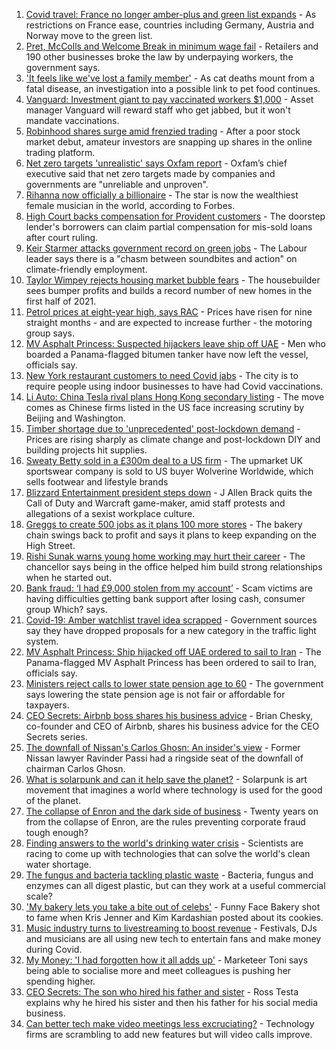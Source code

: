 1. [Covid travel: France no longer amber-plus and green list expands](https://www.bbc.co.uk/news/business-58079107) - As restrictions on France ease, countries including Germany, Austria and Norway move to the green list.
2. [Pret, McColls and Welcome Break in minimum wage fail](https://www.bbc.co.uk/news/business-58083889) - Retailers and 190 other businesses broke the law by underpaying workers, the government says.
3. ['It feels like we've lost a family member'](https://www.bbc.co.uk/news/business-58090354) - As cat deaths mount from a fatal disease, an investigation into a possible link to pet food continues.
4. [Vanguard: Investment giant to pay vaccinated workers $1,000](https://www.bbc.co.uk/news/business-58091534) - Asset manager Vanguard will reward staff who get jabbed, but it won't mandate vaccinations.
5. [Robinhood shares surge amid frenzied trading](https://www.bbc.co.uk/news/business-58091533) - After a poor stock market debut, amateur investors are snapping up shares in the online trading platform.
6. [Net zero targets 'unrealistic' says Oxfam report](https://www.bbc.co.uk/news/business-58079101) - Oxfam’s chief executive said that net zero targets made by companies and governments are "unreliable and unproven".
7. [Rihanna now officially a billionaire](https://www.bbc.co.uk/news/world-us-canada-58092465) - The star is now the wealthiest female musician in the world, according to Forbes.
8. [High Court backs compensation for Provident customers](https://www.bbc.co.uk/news/business-58089605) - The doorstep lender's borrowers can claim partial compensation for mis-sold loans after court ruling.
9. [Keir Starmer attacks government record on green jobs](https://www.bbc.co.uk/news/uk-politics-58088236) - The Labour leader says there is a "chasm between soundbites and action" on climate-friendly employment.
10. [Taylor Wimpey rejects housing market bubble fears](https://www.bbc.co.uk/news/business-58083883) - The housebuilder sees bumper profits and builds a record number of new homes in the first half of 2021.
11. [Petrol prices at eight-year high, says RAC](https://www.bbc.co.uk/news/business-58076604) - Prices have risen for nine straight months - and are expected to increase further - the motoring group says.
12. [MV Asphalt Princess: Suspected hijackers leave ship off UAE](https://www.bbc.co.uk/news/world-middle-east-58083671) - Men who boarded a Panama-flagged bitumen tanker have now left the vessel, officials say.
13. [New York restaurant customers to need Covid jabs](https://www.bbc.co.uk/news/business-58021334) - The city is to require people using indoor businesses to have had Covid vaccinations.
14. [Li Auto: China Tesla rival plans Hong Kong secondary listing](https://www.bbc.co.uk/news/business-58081815) - The move comes as Chinese firms listed in the US face increasing scrutiny by Beijing and Washington.
15. [Timber shortage due to 'unprecedented' post-lockdown demand](https://www.bbc.co.uk/news/science-environment-57920510) - Prices are rising sharply as climate change and post-lockdown DIY and building projects hit supplies.
16. [Sweaty Betty sold in a £300m deal to a US firm](https://www.bbc.co.uk/news/business-58078160) - The upmarket UK sportswear company is sold to US buyer Wolverine Worldwide, which sells footwear and lifestyle brands
17. [Blizzard Entertainment president steps down](https://www.bbc.co.uk/news/technology-58061231) - J Allen Brack quits the Call of Duty and Warcraft game-maker, amid staff protests and allegations of a sexist workplace culture.
18. [Greggs to create 500 jobs as it plans 100 more stores](https://www.bbc.co.uk/news/business-58068988) - The bakery chain swings back to profit and says it plans to keep expanding on the High Street.
19. [Rishi Sunak warns young home working may hurt their career](https://www.bbc.co.uk/news/business-58068998) - The chancellor says being in the office helped him build strong relationships when he started out.
20. [Bank fraud: ‘I had £9,000 stolen from my account’](https://www.bbc.co.uk/news/business-58061993) - Scam victims are having difficulties getting bank support after losing cash, consumer group Which? says.
21. [Covid-19: Amber watchlist travel idea scrapped](https://www.bbc.co.uk/news/uk-58064470) - Government sources say they have dropped proposals for a new category in the traffic light system.
22. [MV Asphalt Princess: Ship hijacked off UAE ordered to sail to Iran](https://www.bbc.co.uk/news/world-middle-east-58078506) - The Panama-flagged MV Asphalt Princess has been ordered to sail to Iran, officials say.
23. [Ministers reject calls to lower state pension age to 60](https://www.bbc.co.uk/news/uk-politics-58070099) - The government says lowering the state pension age is not fair or affordable for taxpayers.
24. [CEO Secrets: Airbnb boss shares his business advice](https://www.bbc.co.uk/news/business-58025562) - Brian Chesky, co-founder and CEO of Airbnb, shares his business advice for the CEO Secrets series.
25. [The downfall of Nissan's Carlos Ghosn: An insider's view](https://www.bbc.co.uk/news/business-58070929) - Former Nissan lawyer Ravinder Passi had a ringside seat of the downfall of chairman Carlos Ghosn.
26. [What is solarpunk and can it help save the planet?](https://www.bbc.co.uk/news/business-57761297) - Solarpunk is art movement that imagines a world where technology is used for the good of the planet.
27. [The collapse of Enron and the dark side of business](https://www.bbc.co.uk/news/business-58026162) - Twenty years on from the collapse of Enron, are the rules preventing corporate fraud tough enough?
28. [Finding answers to the world's drinking water crisis](https://www.bbc.co.uk/news/business-57847654) - Scientists are racing to come up with technologies that can solve the world's clean water shortage.
29. [The fungus and bacteria tackling plastic waste](https://www.bbc.co.uk/news/business-57733178) - Bacteria, fungus and enzymes can all digest plastic, but can they work at a useful commercial scale?
30. ['My bakery lets you take a bite out of celebs'](https://www.bbc.co.uk/news/business-57865991) - Funny Face Bakery shot to fame when Kris Jenner and Kim Kardashian posted about its cookies.
31. [Music industry turns to livestreaming to boost revenue](https://www.bbc.co.uk/news/business-57817809) - Festivals, DJs and musicians are all using new tech to entertain fans and make money during Covid.
32. [My Money: 'I had forgotten how it all adds up'](https://www.bbc.co.uk/news/business-57888910) - Marketeer Toni says being able to socialise more and meet colleagues is pushing her spending higher.
33. [CEO Secrets: The son who hired his father and sister](https://www.bbc.co.uk/news/business-57968798) - Ross Testa explains why he hired his sister and then his father for his social media business.
34. [Can better tech make video meetings less excruciating?](https://www.bbc.co.uk/news/business-57720504) - Technology firms are scrambling to add new features but will video calls improve.
